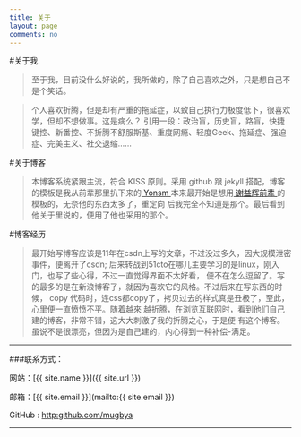 ```yaml
---
title: 关于
layout: page
comments: no
---
```


#关于我


>至于我，目前没什么好说的，我所做的，除了自己喜欢之外，只是想自己不是个笑话。   
 
>个人喜欢折腾，但是却有严重的拖延症，以致自己执行力极度低下，很喜欢学，但却不想做事。这是病么？
引用一段：政治盲，历史盲，路盲，快捷键控、新番控、不折腾不舒服斯基、重度网瘾、轻度Geek、拖延症、强迫症、完美主义、社交退缩……


#关于博客

>本博客系统紧跟主流，符合 KISS 原则。采用 github 跟 jekyll 搭配，博客的模板是我从前辈那里扒下来的<a href="https://github.com/Yonsm/NET" target="_blank"> Yonsm </a>
本来最开始是想用<a href="http://yihui.name/cn/about/" target="_blank"> 谢益辉前辈 </a> 的模板的，无奈他的东西太多了，重定向
后我完全不知道是那个。最后看到他关于里说的，便用了他也采用的那个。


#博客经历

>最开始写博客应该是11年在csdn上写的文章，不过没过多久，因大规模泄密事件，便离开了csdn;
后来转战到51cto在哪儿主要学习的是linux，刚入门，也写了些心得，不过一直觉得界面不太好看，
便不在怎么逗留了。写的最多的是在新浪博客了，就因为喜欢它的风格。不过后来在写东西的时候，
copy 代码时，连css都copy了，拷贝过去的样式真是丑极了，至此，心里便一直愤愤不平。随着越來
越折腾，在浏览互联网时，看到他们自己建的博客，非常不错，这大大刺激了我的折腾之心，于是便
有这个博客。虽说不是很漂亮，但因为是自己建的，内心得到一种补偿-满足。

----

###联系方式：

网站：[{{ site.name }}]({{ site.url }})

邮箱：[{{ site.email }}](mailto:{{ site.email }})

GitHub : [http:github.com/mugbya](http://github.com/mubya)


----



